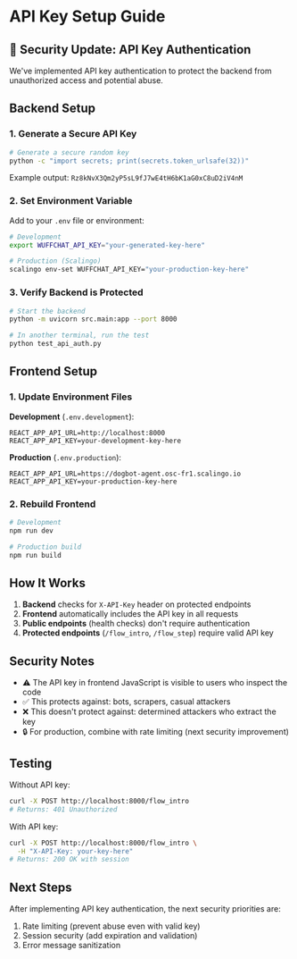 # API Key Setup Guide

## 🔐 Security Update: API Key Authentication

We've implemented API key authentication to protect the backend from unauthorized access and potential abuse.

## Backend Setup

### 1. Generate a Secure API Key

```bash
# Generate a secure random key
python -c "import secrets; print(secrets.token_urlsafe(32))"
```

Example output: `Rz8kNvX3Qm2yP5sL9fJ7wE4tH6bK1aG0xC8uD2iV4nM`

### 2. Set Environment Variable

Add to your `.env` file or environment:

```bash
# Development
export WUFFCHAT_API_KEY="your-generated-key-here"

# Production (Scalingo)
scalingo env-set WUFFCHAT_API_KEY="your-production-key-here"
```

### 3. Verify Backend is Protected

```bash
# Start the backend
python -m uvicorn src.main:app --port 8000

# In another terminal, run the test
python test_api_auth.py
```

## Frontend Setup

### 1. Update Environment Files

**Development** (`.env.development`):
```env
REACT_APP_API_URL=http://localhost:8000
REACT_APP_API_KEY=your-development-key-here
```

**Production** (`.env.production`):
```env
REACT_APP_API_URL=https://dogbot-agent.osc-fr1.scalingo.io
REACT_APP_API_KEY=your-production-key-here
```

### 2. Rebuild Frontend

```bash
# Development
npm run dev

# Production build
npm run build
```

## How It Works

1. **Backend** checks for `X-API-Key` header on protected endpoints
2. **Frontend** automatically includes the API key in all requests
3. **Public endpoints** (health checks) don't require authentication
4. **Protected endpoints** (`/flow_intro`, `/flow_step`) require valid API key

## Security Notes

- ⚠️ The API key in frontend JavaScript is visible to users who inspect the code
- ✅ This protects against: bots, scrapers, casual attackers
- ❌ This doesn't protect against: determined attackers who extract the key
- 🔒 For production, combine with rate limiting (next security improvement)

## Testing

Without API key:
```bash
curl -X POST http://localhost:8000/flow_intro
# Returns: 401 Unauthorized
```

With API key:
```bash
curl -X POST http://localhost:8000/flow_intro \
  -H "X-API-Key: your-key-here"
# Returns: 200 OK with session
```

## Next Steps

After implementing API key authentication, the next security priorities are:
1. Rate limiting (prevent abuse even with valid key)
2. Session security (add expiration and validation)
3. Error message sanitization